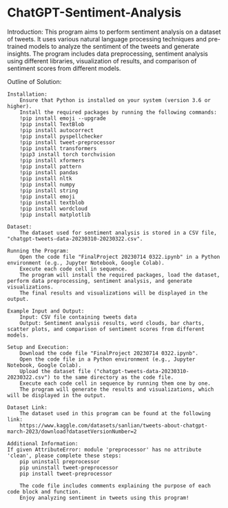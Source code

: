 # ChatGPT-Sentiment-Analysis

Introduction:
    This program aims to perform sentiment analysis on a dataset of tweets. It uses various natural language processing techniques and pre-trained models to analyze the sentiment of the tweets and generate insights. The program includes data preprocessing, sentiment analysis using different libraries, visualization of results, and comparison of sentiment scores from different models.

Outline of Solution:

    Installation:
        Ensure that Python is installed on your system (version 3.6 or higher).
        Install the required packages by running the following commands:
        !pip install emoji --upgrade
        !pip install TextBlob
        !pip install autocorrect
        !pip install pyspellchecker
        !pip install tweet-preprocessor
        !pip install transformers
        !pip3 install torch torchvision
        !pip install xformers
        !pip install pattern
        !pip install pandas
        !pip install nltk
        !pip install numpy
        !pip install string
        !pip install emoji
        !pip install textblob
        !pip install wordcloud
        !pip install matplotlib

    Dataset:
        The dataset used for sentiment analysis is stored in a CSV file, "chatgpt-tweets-data-20230310-20230322.csv".
        
    Running the Program:
        Open the code file "FinalProject 20230714 0322.ipynb" in a Python environment (e.g., Jupyter Notebook, Google Colab).
        Execute each code cell in sequence.
        The program will install the required packages, load the dataset, perform data preprocessing, sentiment analysis, and generate visualizations.
        The final results and visualizations will be displayed in the output.
    
    Example Input and Output:
        Input: CSV file containing tweets data
        Output: Sentiment analysis results, word clouds, bar charts, scatter plots, and comparison of sentiment scores from different models.
    
    Setup and Execution:
        Download the code file "FinalProject 20230714 0322.ipynb".
        Open the code file in a Python environment (e.g., Jupyter Notebook, Google Colab).
        Upload the dataset file ("chatgpt-tweets-data-20230310-20230322.csv") to the same directory as the code file.
        Execute each code cell in sequence by running them one by one.
        The program will generate the results and visualizations, which will be displayed in the output.
    
    Dataset Link:
        The dataset used in this program can be found at the following link:
        https://www.kaggle.com/datasets/sanlian/tweets-about-chatgpt-march-2023/download?datasetVersionNumber=2
    
    Additional Information:
	If given AttributeError: module 'preprocessor' has no attribute 'clean', please complete these steps:
		pip uninstall preprocessor
		pip uninstall tweet-preprocessor
		pip install tweet-preprocessor

        The code file includes comments explaining the purpose of each code block and function.
        Enjoy analyzing sentiment in tweets using this program!
